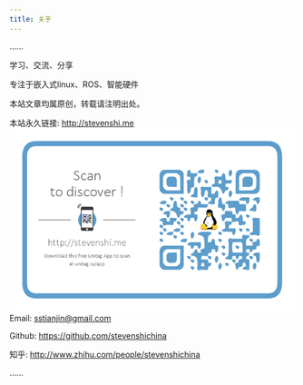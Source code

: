 ```yaml
---
title: 关于
---
```

......


学习、交流、分享

专注于嵌入式linux、ROS、智能硬件

本站文章均属原创，转载请注明出处。

本站永久链接:  http://stevenshi.me
![Alt text](qrh.png)
Email:  sstianjin@gmail.com

Github: https://github.com/stevenshichina

  知乎: http://www.zhihu.com/people/stevenshichina

......


